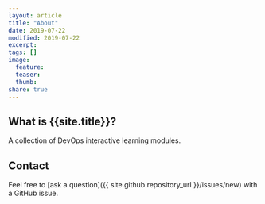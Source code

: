```yaml
---
layout: article
title: "About"
date: 2019-07-22
modified: 2019-07-22
excerpt:
tags: []
image:
  feature:
  teaser:
  thumb:
share: true
---
```


## What is {{site.title}}?

A collection of DevOps interactive learning modules.

## Contact

Feel free to [ask a question]({{ site.github.repository_url }}/issues/new) with a GitHub issue.

